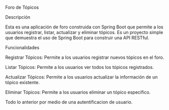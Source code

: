 Foro de Tópicos


Descripción


Esta es una aplicación de foro construida con Spring Boot que permite a los usuarios registrar, listar, actualizar y eliminar tópicos. Es un proyecto simple que demuestra el uso de Spring Boot para construir una API RESTful.

Funcionalidades


Registrar Tópicos: Permite a los usuarios registrar nuevos tópicos en el foro.

Listar Tópicos: Permite a los usuarios ver todos los tópicos registrados.

Actualizar Tópicos: Permite a los usuarios actualizar la información de un tópico existente.

Eliminar Tópicos: Permite a los usuarios eliminar un tópico específico.

Todo lo anterior por medio de una autentificacion de usuario.
